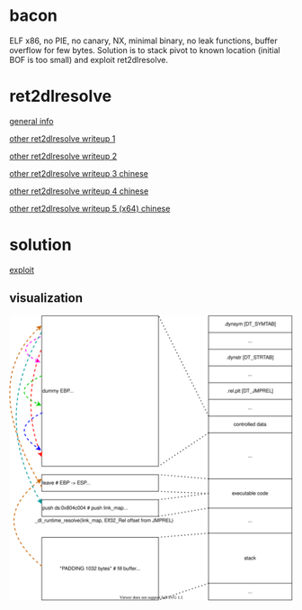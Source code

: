 # bacon
ELF x86, no PIE, no canary, NX, minimal binary, no leak functions, buffer overflow for few bytes.
Solution is to stack pivot to known location (initial BOF is too small) and exploit ret2dlresolve.

# ret2dlresolve
[general info](https://gist.github.com/ricardo2197/8c7f6f5b8950ed6771c1cd3a116f7e62)

[other ret2dlresolve writeup 1](https://www.da.vidbuchanan.co.uk/blog/0CTF-2018-babystack-ret2dlresolve.html)

[other ret2dlresolve writeup 2](https://kileak.github.io/ctf/2018/0ctf-qual-babystack/)

[other ret2dlresolve writeup 3 chinese](http://rk700.github.io/2015/08/09/return-to-dl-resolve/)

[other ret2dlresolve writeup 4 chinese](http://pwn4.fun/2016/11/09/Return-to-dl-resolve/)

[other ret2dlresolve writeup 5 (x64) chinese](http://inaz2.hatenablog.com/entry/2014/07/27/205322)

# solution
[exploit](./xpl.py)

## visualization 
![ret2dlresolve](./ret2dlresolve.svg)
